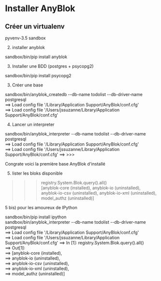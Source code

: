 # Installer AnyBlok 


## Créer un virtualenv

                                                         
                                                                                
pyvenv-3.5 sandbox                                                              
                                                                                
2) installer anyblok                                                            
                                                                                
sandbox/bin/pip install anyblok                                                 
                                                                                
3) Installer une BDD (postgres + psycopg2)                                      
                                                                                
sandbox/bin/pip install psycopg2                                                
                                                                                
3) Créer une base                                                               
                                                                                
sandbox/bin/anyblok_createdb --db-name todolist --db-driver-name postgresql     
==> Load config file '/Library/Application Support/AnyBlok/conf.cfg'            
==> Load config file '/Users/jssuzanne/Library/Application Support/AnyBlok/conf.cfg'
                                                                                
4) Lancer un interpreter                                                        
                                                                                
sandbox/bin/anyblok_interpreter --db-name todolist --db-driver-name postgresql  
==> Load config file '/Library/Application Support/AnyBlok/conf.cfg'            
==> Load config file '/Users/jssuzanne/Library/Application Support/AnyBlok/conf.cfg'
==> >>>                                                                         
                                                                                
Congrate voici la première base AnyBlok d'installé                              
                                                                                
5) lister les bloks disponible                                                  
                                                                                
>>> registry.System.Blok.query().all()                                          
>>> [anyblok-core (installed), anyblok-io (uninstalled), anyblok-io-csv (uninstalled), anyblok-io-xml (uninstalled), model_authz (uninstalled)]
                                                                                
5 bis) pour les amoureux de IPython                                             
                                                                                
sandbox/bin/pip install ipython                                                 
sandbox/bin/anyblok_interpreter --db-name todolist --db-driver-name postgresql  
==> Load config file '/Library/Application Support/AnyBlok/conf.cfg'            
==> Load config file '/Users/jssuzanne/Library/Application Support/AnyBlok/conf.cfg'
==> In [1]: registry.System.Blok.query().all()                                  
==> Out[1]:                                                                     
==> [anyblok-core (installed),                                                  
==>  anyblok-io (uninstalled),                                                  
==>  anyblok-io-csv (uninstalled),                                              
==>  anyblok-io-xml (uninstalled),                                              
==>  model_authz (uninstalled)]  
